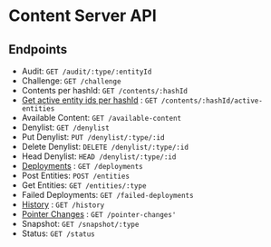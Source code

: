 # Content Server API

## Endpoints

- Audit: `GET /audit/:type/:entityId`
- Challenge: `GET /challenge`
- Contents per hashId: `GET /contents/:hashId`
- [Get active entity ids per hashId](contents/hashId/active-entities/get.md) : `GET /contents/:hashId/active-entities`
- Available Content: `GET /available-content`
- Denylist: `GET /denylist`
- Put Denylist: `PUT /denylist/:type/:id`
- Delete Denylist: `DELETE /denylist/:type/:id`
- Head Denylist: `HEAD /denylist/:type/:id`
- [Deployments](deployments/get.md) : `GET /deployments`
- Post Entities: `POST /entities`
- Get Entities: `GET /entities/:type`
- Failed Deployments: `GET /failed-deployments`
- [History](history/get.md) : `GET /history`
- [Pointer Changes](pointer-changes/get.md) : `GET /pointer-changes'`
- Snapshot: `GET /snapshot/:type`
- Status: `GET /status`

<!-- Documentation template obtained from https://github.com/jamescooke/restapidocs -->
